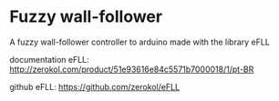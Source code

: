Fuzzy wall-follower
==================
A fuzzy wall-follower controller  to arduino made with the library eFLL 

documentation eFLL:
http://zerokol.com/product/51e93616e84c5571b7000018/1/pt-BR

github eFLL:
https://github.com/zerokol/eFLL

